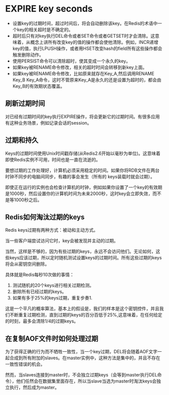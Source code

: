 # EXPIRE key seconds
- 设置key的过期时间，超过时间后，将会自动删除该key。在Redis的术语中一个key的相关超时是不确定的。  
- 超时后只有对key执行DEL命令或者SET命令或者GETSET时才会清除。这意味着，从概念上讲所有改变key的值的操作都会使他清除。例如，INCR递增key的值，执行LPUSH操作，或者用HSET改变hash的field所有这些操作都会触发删除动作。
- 使用PERSIST命令可以清除超时，使其变成一个永久的key。
- 如果key被RENAME命令修改，相关的超时时间会转移到新key上面。
- 如果key被RENAME命令修改，比如原来就存在Key_A,然后调用RENAME Key_B Key_A命令，这时不管原来Key_A是永久的还是设置为超时的，都会由Key_B的有效期状态覆盖。

## 刷新过期时间

对已经有过期时间的key执行EXPIRE操作，将会更新它的过期时间。有很多应用有这种业务场景，例如记录会话的session。

## 过期和持久
Keys的过期时间使用Unix时间戳存储(从Redis2.6开始以毫秒为单位)。这意味着即使Redis实例不可用，时间也是一直在流逝的。

要想过期的工作处理好，计算机必须采用稳定的时间。如果你将RDB文件在两台时钟不同步的电脑间同步，有趣的事会发生（所有的 keys装载时就会过期）。

即使正在运行的实例也会检查计算机的时钟，例如如果你设置了一个key的有效期是1000秒，然后设置你的计算机时间为未来2000秒，这时key会立即失效，而不是等1000秒之后。

## Redis如何淘汰过期的keys
Redis keys过期有两种方式：被动和主动方式。

当一些客户端尝试访问它时，key会被发现并主动的过期。

当然，这样是不够的，因为有些过期的keys，永远不会访问他们。无论如何，这些keys应该过期，所以定时随机测试设置keys的过期时间。所有这些过期的keys将会从密钥空间删除。  

具体就是Redis每秒10次做的事情：
1. 测试随机的20个keys进行相关过期检测。
2. 删除所有已经过期的keys。
3. 如果有多于25%的keys过期，重复步奏1.

这是一个平凡的概率算法，基本上的假设是，我们的样本是这个密钥控件，并且我们不断重复过期检测，直到过期的keys的百分百低于25%,这意味着，在任何给定的时刻，最多会清除1/4的过期keys。

## 在复制AOF文件时如何处理过期
为了获得正确的行为而不牺牲一致性，当一个key过期，DEL将会随着AOF文字一起合成到所有附加的slaves。在master实例中，这种方法是集中的，并且不存在一致性错误的机会。

然而，当slaves连接到master时，不会独立过期keys（会等到master执行DEL命令），他们任然会在数据集里面存在，所以当slave当选为master时淘汰keys会独立执行，然后成为master。
